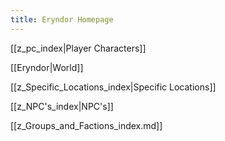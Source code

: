```yaml
---
title: Eryndor Homepage
---
```

[[z_pc_index|Player Characters]]

[[Eryndor|World]]

[[z_Specific_Locations_index|Specific Locations]]

[[z_NPC's_index|NPC's]]

[[z_Groups_and_Factions_index.md]]
